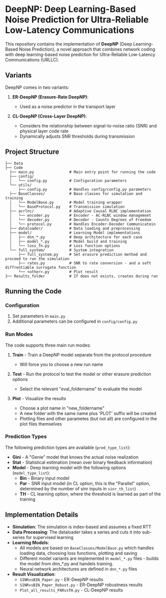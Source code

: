 # DeepNP: Deep Learning-Based Noise Prediction for Ultra-Reliable Low-Latency Communications

This repository contains the implementation of **DeepNP** (Deep Learning-Based Noise Prediction), a novel approach that combines network coding with deep learning-based noise prediction for Ultra-Reliable Low-Latency Communications (URLLC).

## Variants

DeepNP comes in two variants:

1. **ER-DeepNP (Erasure-Rate DeepNP)**: 
   - Used as a noise predictor in the transport layer

2. **CL-DeepNP (Cross-Layer DeepNP)**:
   - Considers the relationship between signal-to-noise ratio (SNR) and physical layer code rate
   - Dynamically adjusts SNR thresholds during transmission

## Project Structure

```
├── Data
├── Code
  ├── main.py                # Main entry point for running the code
  ├── config/                
  │   └── config.py          # Configuration parameters
  └── utils/                 
      ├── config.py          # Handles config/config.py parameters 
  ├── BaseClasses/           # Base classes for simulation and training
  │   └── ModelBase.py       # Model training wrapper
  │   └── BaseProtocol.py    # Transmission simulation
  ├── acrlnc/                # Adaptive Causal RLNC implementation
  │   └── encoder.py         # Encoder - AC-RLNC window managemnet
  │   └── decoder.py         # Decoder - Counts Degrees of Freedom
  │   └── protocol.py        # Handles Encoder-Decoder Communicatoin
  ├── dataloader/            # Data loading and preprocessing
  ├── model/                 # Learning Model implementations
  │   ├── dnn_*.py           # Deep architecture for each case
  │   ├── model_*.py         # Model build and training
  │   └── loss_fn.py         # Loss function options
  └── full_system/           # System integration 
      ├── full_system.py     # Set erasure prediction method and proceed to run the simulation
      ├── rates.py           # SNR to rate conversion - and a soft diffrentiable surrogate function
      └── <other>.py         # Plot result
├── Results_folder           # If does not exists, creates during run
```

## Running the Code

### Configuration

1. Set parameters in `main.py`
2. Additional parameters can be configured in `config/config.py`

### Run Modes

The code supports three main run modes:

1. **Train** - Train a DeepNP model separate from the protocol procedure
   - Will force you to choose a new run name

2. **Test** - Run the protocol to test the model or other erasure prediction options
   - Select the relevant "eval_foldername" to evaluate the model

3. **Plot** - Visualize the results
   - Choose a plot name in "new_foldername"
   - A new folder with the same name plus 'PLOT' suffix will be created
   - Plotting files and other parametes (but not all) are configured in the plot files themselves

### Prediction Types

The following prediction types are available (`pred_type_list`):

- **Gini** - A "Genie" model that knows the actual noise realization
- **Stat** - Statistical estimation (mean over binary feedback information)
- **Model** - Deep learning model with the following options (`model_type_list`):
  - **Bin** - Binary input model
  - **Par** - SNR input model (in CL option, this is the "Parallel" option, determined by the number of sinr inputs in `sinr_th_list`)
  - **TH** - CL learning option, where the threshold is learned as part of the training

## Implementation Details

- **Simulation**: The simulation is index-based and assumes a fixed RTT
- **Data Processing**: The dataloader takes a series and cuts it into sub-series for supervised learning
- **Learning Models**:
  - All models are based on `BaseClasses/ModelBase.py` which handles loading data, choosing loss functions, plotting and saving
  - Different model variants are implemented in `model_*.py` files - builds the model from dnn_*.py and handels training.
  - Neural network architectures are defined in `dnn_*.py` files
- **Result Visualization**:
  - `SINRvsBIN_Paper.py` - ER-DeepNP results
  - `SINRvsBIN_Paper_Robust.py` - ER-DeepNP robustness results
  - `Plot_all_results_PARvsTH.py` - CL-DeepNP results

